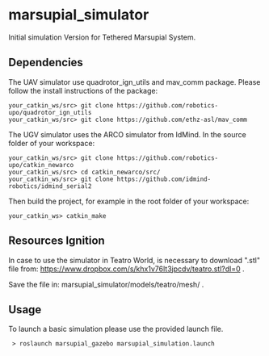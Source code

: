 # marsupial_simulator
Initial simulation Version for Tethered Marsupial System.

## Dependencies

The UAV simulator use quadrotor_ign_utils and mav_comm package. Please follow the install instructions of the package:

```
your_catkin_ws/src> git clone https://github.com/robotics-upo/quadrotor_ign_utils
your_catkin_ws/src> git clone https://github.com/ethz-asl/mav_comm
```

The UGV simulator uses the ARCO simulator from IdMind. In the source folder of your workspace:

```
your_catkin_ws/src> git clone https://github.com/robotics-upo/catkin_newarco
your_catkin_ws/src> cd catkin_newarco/src/
your_catkin_ws/src> git clone https://github.com/idmind-robotics/idmind_serial2
```

Then build the project, for example in the root folder of your workspace:

```
your_catkin_ws> catkin_make
```

## Resources Ignition

In case to use the simulator in Teatro World, is necessary to download ".stl" file from: https://www.dropbox.com/s/khx1v76lt3jpcdv/teatro.stl?dl=0 .

Save the file in: marsupial_simulator/models/teatro/mesh/ .


## Usage

To launch a basic simulation please use the provided launch file.

```
 > roslaunch marsupial_gazebo marsupial_simulation.launch
```

